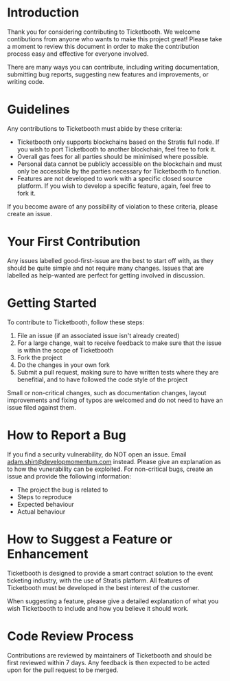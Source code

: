 # Introduction

Thank you for considering contributing to Ticketbooth. We welcome contibutions from anyone who wants to make this project great! Please take a moment to review this document in order to make the contribution process easy and effective for everyone involved.

There are many ways you can contribute, including writing documentation, submitting bug reports, suggesting new features and improvements, or writing code.

# Guidelines

Any contributions to Ticketbooth must abide by these criteria:

* Ticketbooth only supports blockchains based on the Stratis full node. If you wish to port Ticketbooth to another blockchain, feel free to fork it.
* Overall gas fees for all parties should be minimised where possible.
* Personal data cannot be publicly accessible on the blockchain and must only be accessible by the parties necessary for Ticketbooth to function.
* Features are not developed to work with a specific closed source platform. If you wish to develop a specific feature, again, feel free to fork it.

If you become aware of any possibility of violation to these criteria, please create an issue.

# Your First Contribution

Any issues labelled good-first-issue are the best to start off with, as they should be quite simple and not require many changes. Issues that are labelled as help-wanted are perfect for getting involved in discussion.

# Getting Started

To contribute to Ticketbooth, follow these steps:

1. File an issue (if an associated issue isn't already created)
2. For a large change, wait to receive feedback to make sure that the issue is within the scope of Ticketbooth
3. Fork the project
4. Do the changes in your own fork
5. Submit a pull request, making sure to have written tests where they are benefitial, and to have followed the code style of the project

Small or non-critical changes, such as documentation changes, layout improvements and fixing of typos are welcomed and do not need to have an issue filed against them.

# How to Report a Bug

If you find a security vulnerability, do NOT open an issue. Email adam.shirt@developmomentum.com instead. Please give an explanation as to how the vunerability can be exploited. For non-critical bugs, create an issue and provide the following information:

* The project the bug is related to
* Steps to reproduce
* Expected behaviour
* Actual behaviour

# How to Suggest a Feature or Enhancement

Ticketbooth is designed to provide a smart contract solution to the event ticketing industry, with the use of Stratis platform. All features of Ticketbooth must be developed in the best interest of the customer.

When suggesting a feature, please give a detailed explanation of what you wish Ticketbooth to include and how you believe it should work. 

# Code Review Process

Contributions are reviewed by maintainers of Ticketbooth and should be first reviewed within 7 days. Any feedback is then expected to be acted upon for the pull request to be merged.

